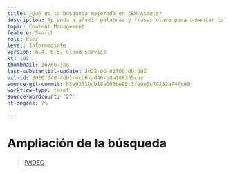```yaml
---
title: ¿Qué es la búsqueda mejorada en AEM Assets?
description: Aprenda a añadir palabras y frases clave para aumentar la relevancia de la búsqueda de un recurso en Adobe Experience Manager.
topic: Content Management
feature: Search
role: User
level: Intermediate
version: 6.4, 6.5, Cloud Service
kt: 103
thumbnail: 16766.jpg
last-substantial-update: 2022-06-02T00:00:00Z
exl-id: 3020f040-4d61-4cb6-ad46-e8a188335cec
source-git-commit: b3e9251bdb18a008be95c1fa9e5c79252a74fc98
workflow-type: tm+mt
source-wordcount: '27'
ht-degree: 7%

---
```


# Ampliación de la búsqueda

>[!VIDEO](https://video.tv.adobe.com/v/16766?quality=12&learn=on)
